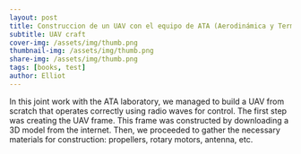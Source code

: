 ```yaml
---
layout: post
title: Construccion de un UAV con el equipo de ATA (Aerodinámica y Termofluidos Aplicada)
subtitle: UAV craft
cover-img: /assets/img/thumb.png
thumbnail-img: /assets/img/thumb.png
share-img: /assets/img/thumb.png
tags: [books, test]
author: Elliot
---
```

In this joint work with the ATA laboratory, we managed to build a UAV from scratch that operates correctly using radio waves for control. The first step was creating the UAV frame. This frame was constructed by downloading a 3D model from the internet. Then, we proceeded to gather the necessary materials for construction: propellers, rotary motors, antenna, etc.
